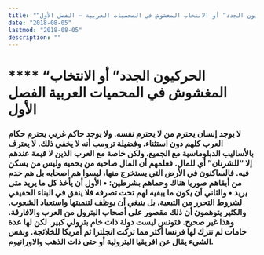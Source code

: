 ```yaml
---
title: "“الحركيون الجدد” أو الانتخاب المغشوش في المحميات العربية – الفصل الأول"
date: "2018-08-05"
lastmod: "2018-08-05"
description: ""
---
```

# **** **“الحركيون الجدد” أو الانتخاب المغشوش في المحميات العربية الفصل الأول**

### لا يوجد إنسان يحترم من لا يحترم نفسه. ولا يوجد حاكم غربي يحترم حكام العرب كلهم دون استثناء. وفضيلة ترومب أنه لا يخفي ذلك. لا يعترف بالأساليب الدبلوماسية مع الجميع، ولكن خاصة مع العرب الذين لا قيمة عندهم إلا “للشرنان” أي للمال. فعلمهم أن المال صاحبه من يحميه وليس من يسكن فيه. فالساكنون في الأرض التي يستخرج منها، ليسوا هم اصحابه بل هم خدم من أبقاهم صوريا هناك وحماهم بشرطين: • الأول أن يأخذ كل ما يريد متى يريد • والثاني أن يكون ما يبقيه لهم تحت تصرفه فلا ينفق في البناء الحقيقي لشروط التحرر من التبعية، بل ينبغي أن يوظف لتنميتها واستعباد الشعوب. والكثير يتوهمون أن ذلك مقصور على أصحاب البترول من العرب والافارقة. وهذا غير صحيح. فتونس ليست دولة ذات خام بترولي كبير. لكن لها عدة خامات لم تترك لها فرنسا أكثر مما تركت انجلترا ثم أمريكا للخلائجة. ونفس الشيء يقال عن افريقيا البترولية أو حتى ذات الذهب والاورانيوم.

###